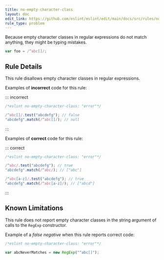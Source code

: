 ```yaml
---
title: no-empty-character-class
layout: doc
edit_link: https://github.com/eslint/eslint/edit/main/docs/src/rules/no-empty-character-class.md
rule_type: problem
---
```




Because empty character classes in regular expressions do not match anything, they might be typing mistakes.

```js
var foo = /^abc[]/;
```

## Rule Details

This rule disallows empty character classes in regular expressions.

Examples of **incorrect** code for this rule:

::: incorrect

```js
/*eslint no-empty-character-class: "error"*/

/^abc[]/.test("abcdefg"); // false
"abcdefg".match(/^abc[]/); // null
```

:::

Examples of **correct** code for this rule:

::: correct

```js
/*eslint no-empty-character-class: "error"*/

/^abc/.test("abcdefg"); // true
"abcdefg".match(/^abc/); // ["abc"]

/^abc[a-z]/.test("abcdefg"); // true
"abcdefg".match(/^abc[a-z]/); // ["abcd"]
```

:::

## Known Limitations

This rule does not report empty character classes in the string argument of calls to the `RegExp` constructor.

Example of a *false negative* when this rule reports correct code:

```js
/*eslint no-empty-character-class: "error"*/

var abcNeverMatches = new RegExp("^abc[]");
```
